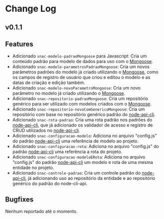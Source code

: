 Change Log
===

v0.1.1
---

<!-- ## :tada: Features -->
## Features
- Adicionado `snac-modelo-padraoMongoose` para Javascript: Cria um conteúdo padrão para modelo de dados para uso com o [Mongoose](http://mongoosejs.com/).
- Adicionado `snac-modelo-parametrosPadraoMongoose`: Cria um novos parâmetros padrões do modelo já criado utilizando o [Mongoose](http://mongoosejs.com/), como os campos de registro de usuário que criou e editou o modelo e as datas de criação e edição também.
- Adicionado `snac-modelo-novoParametroMongoose`: Cria um novo parâmetro no modelo já criado utilizando o [Mongoose](http://mongoosejs.com/).
- Adicionado `snac-repositorio-padraoMongoose`: Cria um repositório genérico para ser utilizado com modelos criados com o [Mongoose](http://mongoosejs.com/).
- Adicionado `snac-repositorio-novoComGenericoMongoose`: Cria um repositório com base no repositório genérico padrão do [node-api-cli](https://www.npmjs.com/package/node-api-cli).
- Adicionado `snac-rota-padrao`: Cria uma rota padrão nos padrões do [node-api-cli](https://www.npmjs.com/package/node-api-cli), que já adicionado os validador de acesso e registro de CRUD utilizados no [node-api-cli](https://www.npmjs.com/package/node-api-cli).
- Adicionado `snac-configuracao-modelo`: Adiciona no arquivo "config.js" do padrão [node-api-cli](https://www.npmjs.com/package/node-api-cli) uma referência de modelo ao projeto.
- Adicionado `snac-configuracao-rota`: Adiciona no arquivo "config.js" do padrão [node-api-cli](https://www.npmjs.com/package/node-api-cli) uma referência a rota do projeto.
- Adicionado `snac-configuracao-modeloERota`: Adiciona no arquivo "config.js" do padrão [node-api-cli](https://www.npmjs.com/package/node-api-cli) um modelo e rota de uma mesma entidade no projeto.
- Adicionado `snac-controle-padrao`: Cria um controle padrão do [node-api-cli](https://www.npmjs.com/package/node-api-cli), já adicionando uso ao repositório da entidade e ao repositório genérico do padrão do node-cli-api.

<!-- ## :hammer_and_wrench: Bugfixes -->

## Bugfixes
Nenhum reportado até o momento.